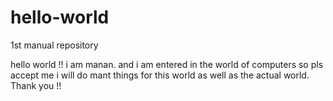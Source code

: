 # hello-world
1st manual repository


hello world !! i am manan. and i am entered in the world of computers so pls accept me i will do mant things for this world as well as the actual world.
Thank you !!
